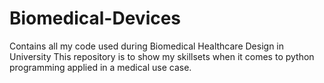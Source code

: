 # Biomedical-Devices
Contains all my code used during Biomedical Healthcare Design in University
This repository is to show my skillsets when it comes to python programming applied in a medical use case.
